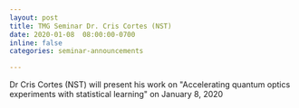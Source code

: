```yaml
---
layout: post
title: TMG Seminar Dr. Cris Cortes (NST)
date: 2020-01-08  08:00:00-0700
inline: false
categories: seminar-announcements

---
```


Dr Cris Cortes (NST) will present his work on "Accelerating quantum optics experiments with statistical learning" on January 8, 2020

